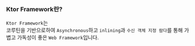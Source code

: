 ### Ktor Framework란?
`Ktor Framework`는  
코루틴을 기반으로하여 `Asynchronous`하고 `inlining`과 `수신 객체 지정 람다`를 통해 가볍고 가독성이 좋은 `Web Framework`입니다.  
